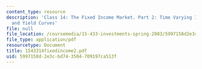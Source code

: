 ```yaml
---
content_type: resource
description: 'Class 14: The Fixed Income Market. Part 2: Time Varying Interest Rates
  and Yield Curves'
file: null
file_location: /coursemedia/15-433-investments-spring-2003/5997158d2e3cbd743504709197ca513f_1543314fixedincome2.pdf
file_type: application/pdf
resourcetype: Document
title: 1543314fixedincome2.pdf
uid: 5997158d-2e3c-bd74-3504-709197ca513f
---
```

